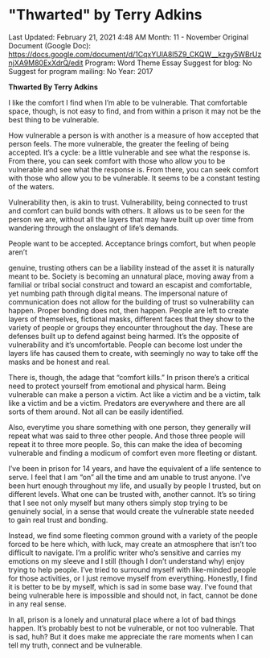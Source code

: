 # "Thwarted" by Terry Adkins

Last Updated: February 21, 2021 4:48 AM
Month: 11 - November
Original Document (Google Doc): https://docs.google.com/document/d/1CqxYUlA8l5Z9_CKQW__kzgy5WBrUznjXA9M80ExXdrQ/edit
Program: Word Theme Essay
Suggest for blog: No
Suggest for program mailing: No
Year: 2017

**Thwarted By Terry Adkins**

I like the comfort I find when I’m able to be vulnerable. That comfortable space, though, is not easy to find, and from within a prison it may not be the best thing to be vulnerable.

How vulnerable a person is with another is a measure of how accepted that person feels. The more vulnerable, the greater the feeling of being accepted. It’s a cycle: be a little vulnerable and see what the response is. From there, you can seek comfort with those who allow you to be vulnerable and see what the response is. From there, you can seek comfort with those who allow you to be vulnerable. It seems to be a constant testing of the waters.

Vulnerability then, is akin to trust. Vulnerability, being connected to trust and comfort can build bonds with others. It allows us to be seen for the person we are, without all the layers that may have built up over time from wandering through the onslaught of life’s demands.

People want to be accepted. Acceptance brings comfort, but when people aren’t

genuine, trusting others can be a liability instead of the asset it is naturally meant to be. Society is becoming an unnatural place, moving away from a familial or tribal social construct and toward an escapist and comfortable, yet numbing path through digital means. The impersonal nature of communication does not allow for the building of trust so vulnerability can happen. Proper bonding does not, then happen. People are left to create layers of themselves, fictional masks, different faces that they show to the variety of people or groups they encounter throughout the day. These are defenses built up to defend against being harmed. It’s the opposite of vulnerability and it’s uncomfortable. People can become lost under the layers life has caused them to create, with seemingly no way to take off the masks and be honest and real.

There is, though, the adage that “comfort kills.” In prison there’s a critical need to protect yourself from emotional and physical harm. Being vulnerable can make a person a victim. Act like a victim and be a victim, talk like a victim and be a victim. Predators are everywhere and there are all sorts of them around. Not all can be easily identified.

Also, everytime you share something with one person, they generally will repeat what was said to three other people. And those three people will repeat it to three more people. So, this can make the idea of becoming vulnerable and finding a modicum of comfort even more fleeting or distant.

I’ve been in prison for 14 years, and have the equivalent of a life sentence to serve. I feel that I am “on” all the time and am unable to trust anyone. I’ve been hurt enough throughout my life, and usually by people I trusted, but on different levels. What one can be trusted with, another cannot. It’s so tiring that I see not only myself but many others simply stop trying to be genuinely social, in a sense that would create the vulnerable state needed to gain real trust and bonding.

Instead, we find some fleeting common ground with a variety of the people forced to be here which, with luck, may create an atmosphere that isn’t too difficult to navigate. I’m a prolific writer who’s sensitive and carries my emotions on my sleeve and I still (though I don’t understand why) enjoy trying to help people. I’ve tried to surround myself with like-minded people for those activities, or I just remove myself from everything. Honestly, I find it is better to be by myself, which is sad in some base way. I’ve found that being vulnerable here is impossible and should not, in fact, cannot be done in any real sense.

In all, prison is a lonely and unnatural place where a lot of bad things happen. It’s probably best to not be vulnerable, or not too vulnerable. That is sad, huh? But it does make me appreciate the rare moments when I can tell my truth, connect and be vulnerable.